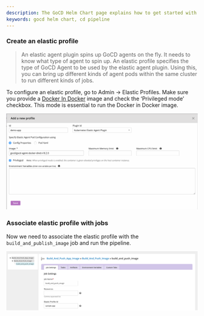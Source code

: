 ```yaml
---
description: The GoCD Helm Chart page explains how to get started with GoCD for kubernetes using Helm.
keywords: gocd helm chart, cd pipeline
---
```

### Create an elastic profile

> An elastic agent plugin spins up GoCD agents on the fly. It needs to know what type of agent to spin up. An elastic profile specifies the type of GoCD Agent to be used by the elastic agent plugin. Using this, you can bring up different kinds of agent pods within the same cluster to run different kinds of jobs.

To configure an elastic profile, go to Admin -> Elastic Profiles. Make sure you provide a [Docker In Docker](../designing_a_cd_pipeline/docker_workflows.md) image and check the ‘Privileged mode’ checkbox. This mode is essential to run the Docker in Docker image.

![](../../resources/images/gocd-helm-chart/profile.png)


### Associate elastic profile with jobs

Now we need to associate the elastic profile with the `build_and_publish_image` job and run the pipeline.

![](../../resources/images/gocd-helm-chart/associate_job_and_profile.png)
